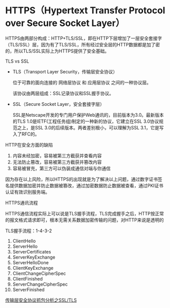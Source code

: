 # HTTPS（Hypertext Transfer Protocol over Secure Socket Layer）

HTTPS由两部分构成：HTTP+TLS/SSL，即在HTTP下层增加了一层安全套接字（TLS/SSL）层，因为有了TLS/SSL，所有经过安全层的HTTP数据都是加了密的，所以TLS/SSL实际上为HTTPS提供了安全基础。

TLS vs SSL

* TLS（Transport Layer Security，传输层安全协议）

  位于可靠的面向连接的 网络层协议 和 应用层协议 之间的一种协议层。

  该协议由两层组成：SSL记录协议和SSL握手协议。

* SSL（Secure Socket Layer，安全套接字层）


  SSL是Netscape开发的专门用户保护Web通讯的，目前版本为3.0。最新版本的TLS 1.0是IETF(工程任务组)制定的一种新的协议，它建立在SSL 3.0协议规范之上，是SSL 3.0的后续版本。两者差别极小，可以理解为SSL 3.1，它是写入了RFC的。 

HTTP在安全方面的缺陷

1. 内容未经加密，容易被第三方截获并查看内容
2. 无法防止篡改，容易被第三方截获并篡改内容
3. 容易被冒充，第三方可以伪装成通信对端与你通信

因为存在以上风险，所以HTTPS的出现就是为了解决以上问题，通过数字证书签名提供数据加密并防止数据被篡改，通过加密数据防止数据被查看，通过PKI证书认证有效识别服务端。


HTTPS通讯流程

HTTPS通信流程实际上可以说是TLS握手流程，TLS完成握手之后，HTTP按正常的报文格式请求即可，根本无需关系数据加密传输的问题，对HTTP来说是透明的

TLS握手流程：1-4-3-2

1. ClientHello
2. ServerHello
3. ServerCertificates
4. ServerKeyExchange
5. ServerHelloDone
6. ClientKeyExchange
7. ClientChangeCipherSpec
8. ClientFinished
9.  ServerChangeCipherSpec
10. ServerFinished

[传输层安全协议抓包分析之SSL/TLS](https://www.freebuf.com/articles/network/116497.html)
